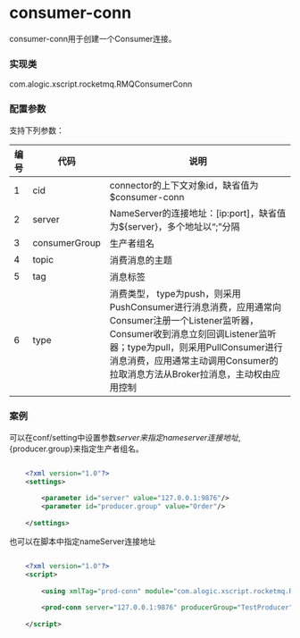 consumer-conn
============

consumer-conn用于创建一个Consumer连接。

### 实现类

com.alogic.xscript.rocketmq.RMQConsumerConn

### 配置参数

支持下列参数：

| 编号 | 代码 | 说明 |
| ---- | ---- | ---- |
| 1 | cid | connector的上下文对象id，缺省值为$consumer-conn |
| 2 | server | NameServer的连接地址：[ip:port]，缺省值为${server}，多个地址以“;”分隔 |
| 3 | consumerGroup | 生产者组名 |
| 4 | topic | 消费消息的主题 |
| 5 | tag | 消息标签 |
| 6 | type | 消费类型， type为push，则采用PushConsumer进行消息消费，应用通常向Consumer注册一个Listener监听器，Consumer收到消息立刻回调Listener监听器；type为pull，则采用PullConsumer进行消息消费，应用通常主动调用Consumer的拉取消息方法从Broker拉消息，主动权由应用控制 |


### 案例
可以在conf/setting中设置参数${server}来指定nameserver连接地址,${producer.group}来指定生产者组名。
```xml

	<?xml version="1.0"?>
	<settings>
	
		<parameter id="server" value="127.0.0.1:9876"/>
		<parameter id="producer.group" value="Order"/>
		
	</settings>

```

也可以在脚本中指定nameServer连接地址

```xml

	<?xml version="1.0"?>
	<script>
	
		<using xmlTag="prod-conn" module="com.alogic.xscript.rocketmq.RMQProdConn" />
		
		<prod-conn server="127.0.0.1:9876" producerGroup="TestProducer" />
		
	</script>
	
```